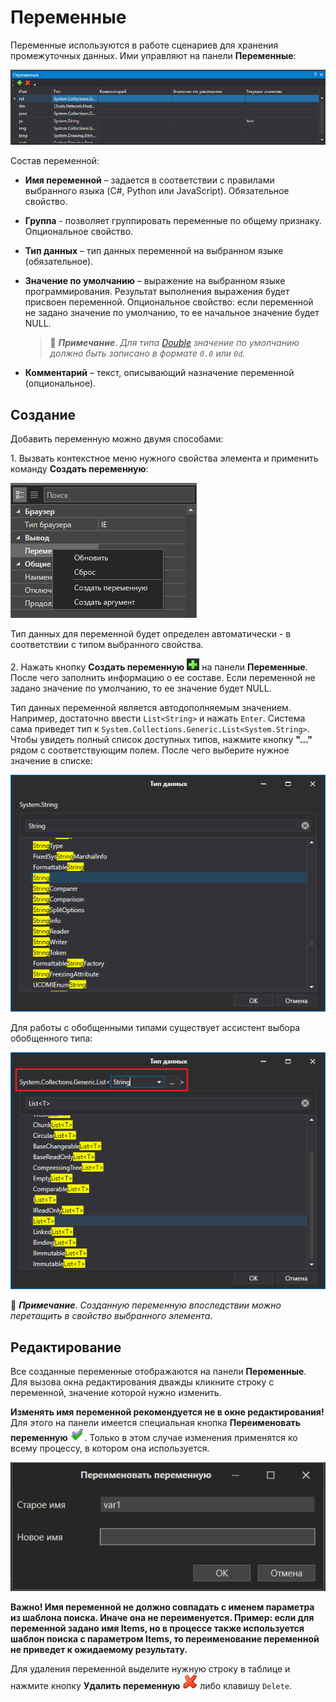 # Переменные

Переменные используются в работе сценариев для хранения промежуточных данных. Ими управляют на панели **Переменные**:

![](<../../.gitbook/assets/0 (168).png>)

Состав переменной:

* **Имя переменной** – задается в соответствии с правилами выбранного языка (C#, Python или JavaScript). Обязательное свойство.
* **Группа** - позволяет группировать переменные по общему признаку. Опциональное свойство.
* **Тип данных** – тип данных переменной на выбранном языке (обязательное).
* **Значение по умолчанию** – выражение на выбранном языке программирования. Результат выполнения выражения будет присвоен переменной. Опциональное свойство: если переменной не задано значение по умолчанию, то ее начальное значение будет NULL.

  > :large_blue_diamond: ***Примечание***. *Для типа [Double](https://learn.microsoft.com/en-us/dotnet/csharp/language-reference/builtin-types/floating-point-numeric-types) значение по умолчанию должно быть записано в формате `0.0` или `0d`.*

* **Комментарий** – текст, описывающий назначение переменной (опциональное).

## Создание

Добавить переменную можно двумя способами:

1\. Вызвать контекстное меню нужного свойства элемента и применить команду **Создать переменную**:

![](<../../.gitbook/assets/image (368).png>)

Тип данных для переменной будет определен автоматически - в соответствии с типом выбранного свойства.

2\. Нажать кнопку **Создать переменную** ![](<../../.gitbook/assets/1 (141).png>) на панели **Переменные**. После чего заполнить информацию о ее составе. Если переменной не задано значение по умолчанию, то ее значение будет NULL.

Тип данных переменной является автодополняемым значением. Например, достаточно ввести `List<String>` и нажать `Enter`. Система сама приведет тип к `System.Collections.Generic.List<System.String>`. Чтобы увидеть полный список доступных типов, нажмите кнопку **"…"** рядом с соответствующим полем. После чего выберите нужное значение в списке:

![](<../../.gitbook/assets/3 (8).png>)

Для работы с обобщенными типами существует ассистент выбора обобщенного типа:

![](<../../.gitbook/assets/4 (9).png>)

:large_blue_diamond: ***Примечание***. *Созданную переменную впоследствии можно перетащить в свойство выбранного элемента*.


## Редактирование 
Все созданные переменные отображаются на панели **Переменные**. Для вызова окна редактирования дважды кликните строку с переменной, значение которой нужно изменить. 

**Изменять имя переменной рекомендуется не в окне редактирования!** Для этого на панели имеется специальная кнопка **Переименовать переменную** ![](<../../.gitbook/assets/Переименовать переменную.png>). Только в этом случае изменения применятся ко всему процессу, в котором она используется.

![](<../../.gitbook/assets/Окно переименования переменной.png>)

**Важно! Имя переменной не должно совпадать с именем параметра из шаблона поиска. Иначе она не переименуется. Пример: если для переменной задано имя Items, но в процессе также используется шаблон поиска с параметром Items, то переименование переменной не приведет к ожидаемому результату.**

Для удаления переменной выделите нужную строку в таблице и нажмите кнопку **Удалить переменную** ![](<../../.gitbook/assets/13 (1) (1) (2) (1) (1) (2) (2).png>) либо клавишу `Delete`.
